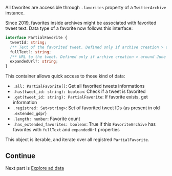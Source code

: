 All favorites are accessible through `.favorites` property of a `TwitterArchive` instance.

Since 2019, favorites inside archives might be associated with favorited tweet text. 
Data type of a favorite now follows this interface: 
```ts
interface PartialFavorite {
  tweetId: string;
  /** Text of the favorited tweet. Defined only if archive creation > around June 2019. */
  fullText?: string;
  /** URL to the tweet. Defined only if archive creation > around June 2019. */
  expandedUrl?: string;
}
```

This container allows quick access to those kind of data:

- `.all: PartialFavorite[]`: Get all favorited tweets informations
- `.has(tweet_id: string): boolean`: Check if a tweet is favorited
- `.get(tweet_id: string): PartialFavorite`: If favorite exists, get information
- `.registred: Set<string>`: Set of favorited tweet IDs (as present in old `.extended_gdpr`)
- `.length: number`: Favorite count
- `.has_extended_favorites: boolean`: True if this `FavoriteArchive` has favorites with `fullText` and `expandedUrl` properties

This object is iterable, and iterate over all registred `PartialFavorite`.

## Continue

Next part is [Explore ad data](./Explore-ad-data.md)

